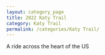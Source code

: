```yaml
---
layout: category_page
title: 2022 Katy Trail 
category: Katy Trail 
permalink: /categories/Katy Trail/
---
```


A ride across the heart of the US
